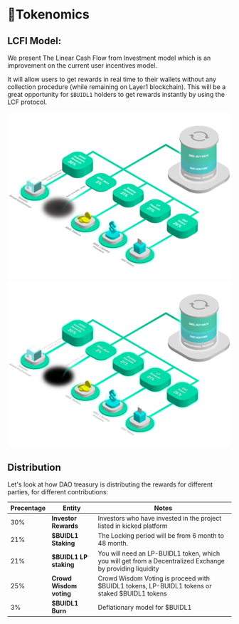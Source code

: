 # 💱Tokenomics

## LCFI Model:

We present The Linear Cash Flow from Investment model which is an improvement on the current user incentives model. 

It will allow users to get rewards in real time to their wallets without any collection procedure (while remaining on Layer1 blockchain). This will be a great opportunity for `$BUIDL1` holders to get rewards instantly by using the LCF protocol. 

![GitHub-Mark-Light](<../../.gitbook/assets/LCF_W.png#gh-light-mode-only>)![GitHub-Mark-Dark](<../../.gitbook/assets/LCF.png#gh-dark-mode-only>)

## Distribution

Let's look at how DAO treasury is distributing the rewards for different parties, for different contributions: 

| Precentage | Entity                  | Notes                                                                                                  |
| ---------- | ----------------------- | ------------------------------------------------------------------------------------------------------ |
| 30%        | **Investor Rewards**    | Investors who have invested in the project listed in kicked platform                                   |
| 21%        | **$BUIDL1 Staking**     | The Locking period will be from 6 month to 48 month.                                                    |
| 21%        | **$BUIDL1 LP staking**  | You will need an LP-BUIDL1 token, which you will get from a Decentralized Exchange by providing liquidity |
| 25%        | **Crowd Wisdom voting** | Crowd Wisdom Voting is proceed with $BUIDL1 tokens, LP-BUIDL1 tokens or staked $BUIDL1 tokens         |
| 3%         | **$BUIDL1 Burn**    | Deflationary model for  $BUIDL1                       
